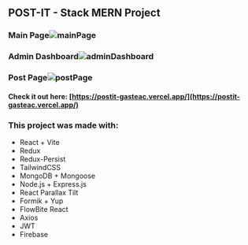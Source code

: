 ## POST-IT - Stack MERN Project
### Main Page![mainPage](https://github.com/gasteac/mern-project/blob/main/client/public/images/1.jpg?raw=true)
### Admin Dashboard![adminDashboard](https://github.com/gasteac/mern-project/blob/main/client/public/images/2.jpg?raw=true)
### Post Page![postPage](https://github.com/gasteac/mern-project/blob/main/client/public/images/3.jpg?raw=true)
#### Check it out here: [https://postit-gasteac.vercel.app/](https://postit-gasteac.vercel.app/)
### This project was made with:
 - React + Vite
 - Redux
 - Redux-Persist
 - TailwindCSS
 - MongoDB + Mongoose
 - Node.js + Express.js
 - React Parallax Tilt
 - Formik + Yup
 - FlowBite React
 - Axios
 - JWT
 - Firebase
